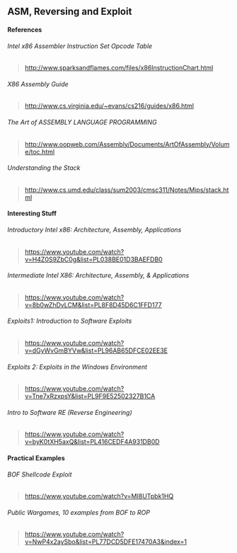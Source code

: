 
## ASM, Reversing and Exploit

#### References
###### Intel x86 Assembler Instruction Set Opcode Table
> http://www.sparksandflames.com/files/x86InstructionChart.html

###### X86 Assembly Guide 
> http://www.cs.virginia.edu/~evans/cs216/guides/x86.html

###### The Art of ASSEMBLY LANGUAGE PROGRAMMING
> http://www.oopweb.com/Assembly/Documents/ArtOfAssembly/Volume/toc.html


###### Understanding the Stack
> http://www.cs.umd.edu/class/sum2003/cmsc311/Notes/Mips/stack.html


#### Interesting Stuff

###### Introductory Intel x86: Architecture, Assembly, Applications 
> https://www.youtube.com/watch?v=H4Z0S9ZbC0g&list=PL038BE01D3BAEFDB0

###### Intermediate Intel X86: Architecture, Assembly, & Applications 
> https://www.youtube.com/watch?v=8b0wZhDvLCM&list=PL8F8D45D6C1FFD177

###### Exploits1: Introduction to Software Exploits 
> https://www.youtube.com/watch?v=dGyWvGmBYVw&list=PL96AB65DFCE02EE3E

###### Exploits 2: Exploits in the Windows Environment 
> https://www.youtube.com/watch?v=Tne7xRzxpsY&list=PL9F9E52502327B1CA

###### Intro to Software RE (Reverse Engineering) 
> https://www.youtube.com/watch?v=byK0tXH5axQ&list=PL416CEDF4A931DB0D

#### Practical Examples
###### BOF Shellcode Exploit
> https://www.youtube.com/watch?v=MI8UTpbk1HQ

###### Public Wargames, 10 examples from BOF to ROP
> https://www.youtube.com/watch?v=NwP4x2aySbo&list=PL77DCD5DFE17470A3&index=1
